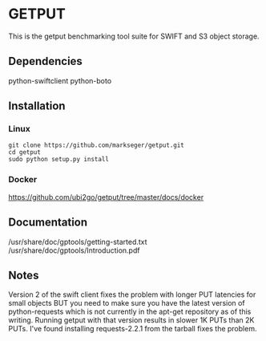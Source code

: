 # GETPUT
This is the getput benchmarking tool suite for SWIFT and S3 object storage.

## Dependencies

python-swiftclient
python-boto

## Installation

### Linux
```console
git clone https://github.com/markseger/getput.git
cd getput
sudo python setup.py install
```

### Docker

https://github.com/ubi2go/getput/tree/master/docs/docker

## Documentation

/usr/share/doc/gptools/getting-started.txt
<BR>/usr/share/doc/gptools/Introduction.pdf

## Notes

Version 2 of the swift client fixes the problem with longer PUT latencies
for small objects BUT you need to make sure you have the latest version
of python-requests which is not currently in the apt-get repository as of
this writing.  Running getput with that version results in slower 1K PUTs
than 2K PUTs.  I've found installing requests-2.2.1 from the tarball fixes
the problem.
